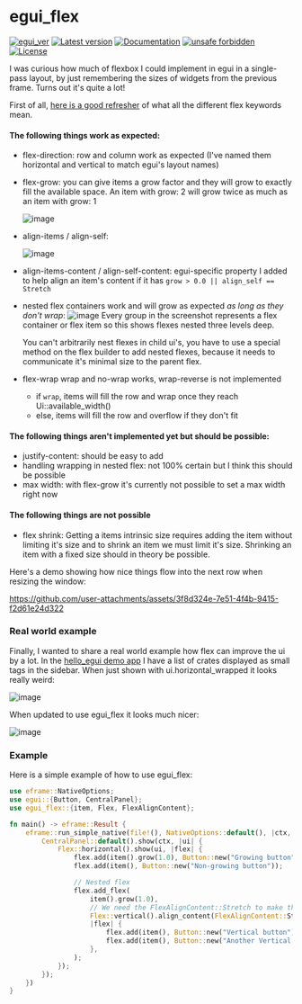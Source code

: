 # egui_flex

[![egui_ver](https://img.shields.io/badge/egui-0.29-blue)](https://github.com/emilk/egui)
[![Latest version](https://img.shields.io/crates/v/egui_flex.svg)](https://crates.io/crates/egui_flex)
[![Documentation](https://docs.rs/egui_flex/badge.svg)](https://docs.rs/egui_flex)
[![unsafe forbidden](https://img.shields.io/badge/unsafe-forbidden-success.svg)](https://github.com/rust-secure-code/safety-dance/)
[![License](https://img.shields.io/crates/l/egui_flex.svg)](https://crates.io/crates/egui_flex)


[content]:<>

I was curious how much of flexbox I could implement in egui in a single-pass layout, by just remembering the sizes
of widgets from the previous frame. Turns out it's quite a lot!

First of all, [here is a good refresher](https://css-tricks.com/snippets/css/a-guide-to-flexbox/) of
what all the different flex keywords mean.

#### The following things work as expected:

- flex-direction: row and column work as expected (I've named them horizontal and vertical to match egui's layout names)
- flex-grow: you can give items a grow factor and they will grow to exactly fill the available space. An item with
  grow: 2 will grow twice as much as an item with grow: 1

  ![image](https://github.com/user-attachments/assets/2a9e665a-8a4d-4dc3-aa28-6b11db7714b0)

- align-items / align-self:

  ![image](https://github.com/user-attachments/assets/0224c32b-39bb-4be4-9dcf-09b23ba59cae)

- align-items-content / align-self-content: egui-specific property I added to help align an item's content if it
  has `grow > 0.0 || align_self == Stretch`

- nested flex containers work and will grow as expected _as long as they don't wrap_:
  ![image](https://github.com/user-attachments/assets/e2c7a742-8307-4f3c-ae2e-b92f0e1c2529)
  Every group in the screenshot represents a flex container or flex item so this shows flexes nested three levels deep.

  You can't arbitrarily nest flexes in child ui's, you have to use a special method on the flex builder to add nested
  flexes, because it needs to communicate it's minimal size to the parent flex.

- flex-wrap
  wrap and no-wrap works, wrap-reverse is not implemented
    - if `wrap`, items will fill the row and wrap once they reach Ui::available_width()
    - else, items will fill the row and overflow if they don't fit

#### The following things aren't implemented yet but should be possible:

- justify-content: should be easy to add
- handling wrapping in nested flex: not 100% certain but I think this should be possible
- max width: with flex-grow it's currently not possible to set a max width right now

#### The following things are not possible

- flex shrink:
  Getting a items intrinsic size requires adding the item without limiting it's size and to shrink an item we must limit
  it's size.
  Shrinking an item with a fixed size should in theory be possible.

Here's a demo showing how nice things flow into the next row when resizing the window:

https://github.com/user-attachments/assets/3f8d324e-7e51-4f4b-9415-f2d61e24d322

### Real world example

Finally, I wanted to share a real world example how flex can improve the ui by a lot. In
the [hello_egui demo app](https://lucasmerlin.github.io/hello_egui/) I have a list of crates displayed as small tags in
the sidebar. When just shown with ui.horizontal_wrapped it looks really weird:

![image](https://github.com/user-attachments/assets/5d5c0e59-7eb7-465f-a4a5-580f9d023150)

When updated to use egui_flex it looks much nicer:

![image](https://github.com/user-attachments/assets/a36240bf-db08-4046-9d83-2b62f5c512b1)

### Example

Here is a simple example of how to use egui_flex:

```rust no_run
use eframe::NativeOptions;
use egui::{Button, CentralPanel};
use egui_flex::{item, Flex, FlexAlignContent};

fn main() -> eframe::Result {
    eframe::run_simple_native(file!(), NativeOptions::default(), |ctx, _frame| {
        CentralPanel::default().show(ctx, |ui| {
            Flex::horizontal().show(ui, |flex| {
                flex.add(item().grow(1.0), Button::new("Growing button"));
                flex.add(item(), Button::new("Non-growing button"));

                // Nested flex
                flex.add_flex(
                    item().grow(1.0),
                    // We need the FlexAlignContent::Stretch to make the buttons fill the space
                    Flex::vertical().align_content(FlexAlignContent::Stretch),
                    |flex| {
                        flex.add(item(), Button::new("Vertical button"));
                        flex.add(item(), Button::new("Another Vertical button"));
                    },
                );
            });
        });
    })
}

```
